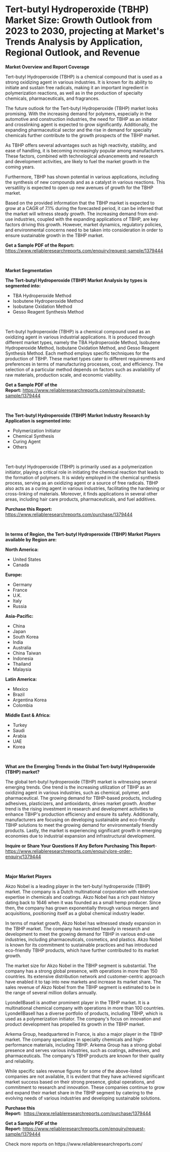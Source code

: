 <p><h1>Tert-butyl Hydroperoxide (TBHP) Market Size: Growth Outlook from 2023 to 2030, projecting at Market's Trends Analysis by Application, Regional Outlook, and Revenue</h1></p><p><strong>Market Overview and Report Coverage</strong></p>
<p><p>Tert-butyl Hydroperoxide (TBHP) is a chemical compound that is used as a strong oxidizing agent in various industries. It is known for its ability to initiate and sustain free radicals, making it an important ingredient in polymerization reactions, as well as in the production of specialty chemicals, pharmaceuticals, and fragrances.</p><p>The future outlook for the Tert-butyl Hydroperoxide (TBHP) market looks promising. With the increasing demand for polymers, especially in the automotive and construction industries, the need for TBHP as an initiator and crosslinking agent is expected to grow significantly. Additionally, the expanding pharmaceutical sector and the rise in demand for specialty chemicals further contribute to the growth prospects of the TBHP market.</p><p>As TBHP offers several advantages such as high reactivity, stability, and ease of handling, it is becoming increasingly popular among manufacturers. These factors, combined with technological advancements and research and development activities, are likely to fuel the market growth in the coming years.</p><p>Furthermore, TBHP has shown potential in various applications, including the synthesis of new compounds and as a catalyst in various reactions. This versatility is expected to open up new avenues of growth for the TBHP market.</p><p>Based on the provided information that the TBHP market is expected to grow at a CAGR of 7.1% during the forecasted period, it can be inferred that the market will witness steady growth. The increasing demand from end-use industries, coupled with the expanding applications of TBHP, are key factors driving this growth. However, market dynamics, regulatory policies, and environmental concerns need to be taken into consideration in order to ensure sustainable growth in the TBHP market.</p></p>
<p><strong>Get a Sample PDF of the Report:</strong> <a href="https://www.reliableresearchreports.com/enquiry/request-sample/1379444">https://www.reliableresearchreports.com/enquiry/request-sample/1379444</a></p>
<p>&nbsp;</p>
<p><strong>Market Segmentation</strong></p>
<p><strong>The Tert-butyl Hydroperoxide (TBHP) Market Analysis by types is segmented into:</strong></p>
<p><ul><li>TBA Hydroperoxide Method</li><li>Isobutene Hydroperoxide Method</li><li>Isobutane Oxidation Method</li><li>Gesso Reagent Synthesis Method</li></ul></p>
<p>&nbsp;</p>
<p><p>Tert-butyl hydroperoxide (TBHP) is a chemical compound used as an oxidizing agent in various industrial applications. It is produced through different market types, namely the TBA Hydroperoxide Method, Isobutene Hydroperoxide Method, Isobutane Oxidation Method, and Gesso Reagent Synthesis Method. Each method employs specific techniques for the production of TBHP. These market types cater to different requirements and preferences in terms of manufacturing processes, cost, and efficiency. The selection of a particular method depends on factors such as availability of raw materials, production scale, and economic viability.</p></p>
<p><strong>Get a Sample PDF of the Report:</strong>&nbsp;<a href="https://www.reliableresearchreports.com/enquiry/request-sample/1379444">https://www.reliableresearchreports.com/enquiry/request-sample/1379444</a></p>
<p>&nbsp;</p>
<p><strong>The Tert-butyl Hydroperoxide (TBHP) Market Industry Research by Application is segmented into:</strong></p>
<p><ul><li>Polymerization Initiator</li><li>Chemical Synthesis</li><li>Curing Agent</li><li>Others</li></ul></p>
<p>&nbsp;</p>
<p><p>Tert-butyl Hydroperoxide (TBHP) is primarily used as a polymerization initiator, playing a critical role in initiating the chemical reaction that leads to the formation of polymers. It is widely employed in the chemical synthesis process, serving as an oxidizing agent or a source of free radicals. TBHP also acts as a curing agent in various industries, facilitating the hardening or cross-linking of materials. Moreover, it finds applications in several other areas, including hair care products, pharmaceuticals, and fuel additives.</p></p>
<p><strong>Purchase this Report:</strong>&nbsp; <a href="https://www.reliableresearchreports.com/purchase/1379444">https://www.reliableresearchreports.com/purchase/1379444</a></p>
<p>&nbsp;</p>
<p><strong>In terms of Region, the Tert-butyl Hydroperoxide (TBHP) Market Players available by Region are:</strong></p>
<p>
    <p> <strong> North America: </strong>
        <ul>
            <li>United States</li>
            <li>Canada</li>
        </ul>
        </p> 
    <p> <strong> Europe: </strong>
        <ul>
            <li>Germany</li>
            <li>France</li>
            <li>U.K.</li>
            <li>Italy</li>
            <li>Russia</li>
        </ul>
        </p> 
    <p> <strong> Asia-Pacific: </strong>
        <ul>
            <li>China</li>
            <li>Japan</li>
            <li>South Korea</li>
            <li>India</li>
            <li>Australia</li>
            <li>China Taiwan</li>
            <li>Indonesia</li>
            <li>Thailand</li>
            <li>Malaysia</li>
        </ul>
        </p> 
    <p> <strong> Latin America: </strong>
        <ul>
            <li>Mexico</li>
            <li>Brazil</li>
            <li>Argentina Korea</li>
            <li>Colombia</li>
        </ul>
        </p> 
    <p> <strong> Middle East & Africa: </strong>
        <ul>
            <li>Turkey</li>
            <li>Saudi</li>
            <li>Arabia</li>
            <li>UAE</li>
            <li>Korea</li>
        </ul>
    </p>
    </p>
<p>&nbsp;</p>
<p><strong>What are the Emerging Trends in the Global Tert-butyl Hydroperoxide (TBHP) market?</strong></p>
<p><p>The global tert-butyl hydroperoxide (TBHP) market is witnessing several emerging trends. One trend is the increasing utilization of TBHP as an oxidizing agent in various industries, such as chemical, polymer, and pharmaceutical. The growing demand for TBHP-based products, including adhesives, plasticizers, and antioxidants, drives market growth. Another trend is the rising investment in research and development activities to enhance TBHP's production efficiency and ensure its safety. Additionally, manufacturers are focusing on developing sustainable and eco-friendly TBHP solutions to meet the growing demand for environmentally friendly products. Lastly, the market is experiencing significant growth in emerging economies due to industrial expansion and infrastructural development.</p></p>
<p><strong>Inquire or Share Your Questions If Any Before Purchasing This Report</strong>- <a href="https://www.reliableresearchreports.com/enquiry/pre-order-enquiry/1379444">https://www.reliableresearchreports.com/enquiry/pre-order-enquiry/1379444</a></p>
<p>&nbsp;</p>
<p><strong>Major Market Players</strong></p>
<p><p>Akzo Nobel is a leading player in the tert-butyl hydroperoxide (TBHP) market. The company is a Dutch multinational corporation with extensive expertise in chemicals and coatings. Akzo Nobel has a rich past history dating back to 1646 when it was founded as a small hemp producer. Since then, the company has grown exponentially through various mergers and acquisitions, positioning itself as a global chemical industry leader.</p><p>In terms of market growth, Akzo Nobel has witnessed steady expansion in the TBHP market. The company has invested heavily in research and development to meet the growing demand for TBHP in various end-use industries, including pharmaceuticals, cosmetics, and plastics. Akzo Nobel is known for its commitment to sustainable practices and has introduced eco-friendly TBHP products, which have further contributed to its market growth.</p><p>The market size for Akzo Nobel in the TBHP segment is substantial. The company has a strong global presence, with operations in more than 150 countries. Its extensive distribution network and customer-centric approach have enabled it to tap into new markets and increase its market share. The sales revenue of Akzo Nobel from the TBHP segment is estimated to be in the range of several million dollars annually.</p><p>LyondellBasell is another prominent player in the TBHP market. It is a multinational chemical company with operations in more than 100 countries. LyondellBasell has a diverse portfolio of products, including TBHP, which is used as a polymerization initiator. The company's focus on innovation and product development has propelled its growth in the TBHP market.</p><p>Arkema Group, headquartered in France, is also a major player in the TBHP market. The company specializes in specialty chemicals and high-performance materials, including TBHP. Arkema Group has a strong global presence and serves various industries, such as coatings, adhesives, and pharmaceuticals. The company's TBHP products are known for their quality and reliability.</p><p>While specific sales revenue figures for some of the above-listed companies are not available, it is evident that they have achieved significant market success based on their strong presence, global operations, and commitment to research and innovation. These companies continue to grow and expand their market share in the TBHP segment by catering to the evolving needs of various industries and developing sustainable solutions.</p></p>
<p><strong>Purchase this Report:</strong>&nbsp;&nbsp;<a href="https://www.reliableresearchreports.com/purchase/1379444">https://www.reliableresearchreports.com/purchase/1379444</a></p>
<p></p>
<p><strong>Get a Sample PDF of the Report:</strong>&nbsp;<a href="https://www.reliableresearchreports.com/enquiry/request-sample/1379444">https://www.reliableresearchreports.com/enquiry/request-sample/1379444</a></p>
<p>Check more reports on https://www.reliableresearchreports.com/</p>